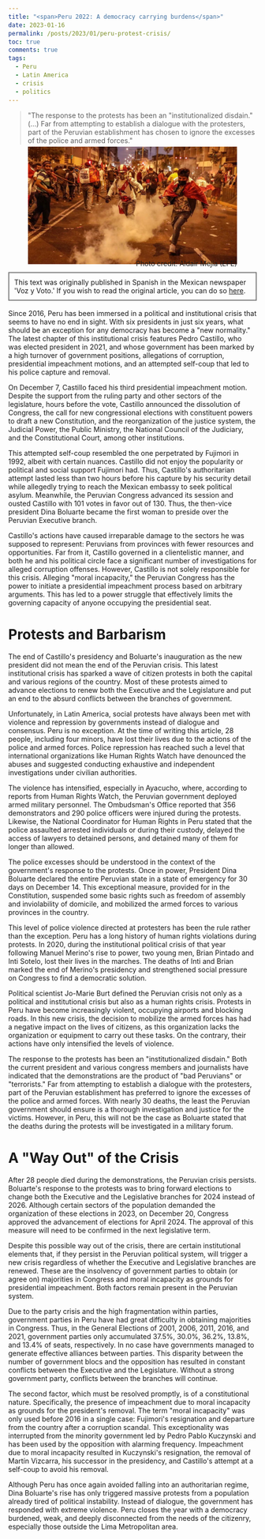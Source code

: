 ```yaml
---
title: "<span>Peru 2022: A democracy carrying burdens</span>"
date: 2023-01-16
permalink: /posts/2023/01/peru-protest-crisis/
toc: true
comments: true
tags:
  - Peru
  - Latin America
  - crisis
  - politics
---
```

> "The response to the protests has been an "institutionalized disdain." (...) Far from attempting to establish a dialogue with the protesters, part of the Peruvian establishment has chosen to ignore the excesses of the police and armed forces."

<div style="text-align: center;">
  <figure style="display: inline-block; text-align: center; margin-top: -10px;">
    <img src="/images/protest-peru.jpg" style="display: block;">
    <figcaption style="margin-top: -10px; text-align: right;">Photo credit: Aldair Mejía (EFE)</figcaption>
  </figure>
</div>
<div style="border: 2px solid grey; padding: 10px; margin-top: -5px; margin-bottom: 0px;">
This text was originally published in Spanish in the Mexican newspaper 'Voz y Voto.' If you wish to read the original article, you can do so <a href="https://www.vozyvoto.com.mx/articulo/peru-2022-una-democracia-a-cuestas?category_id=11">here</a>.
</div>
<br>
Since 2016, Peru has been immersed in a political and institutional crisis that seems to have no end in sight. With six presidents in just six years, what should be an exception for any democracy has become a "new normality." The latest chapter of this institutional crisis features Pedro Castillo, who was elected president in 2021, and whose government has been marked by a high turnover of government positions, allegations of corruption, presidential impeachment motions, and an attempted self-coup that led to his police capture and removal.

On December 7, Castillo faced his third presidential impeachment motion. Despite the support from the ruling party and other sectors of the legislature, hours before the vote, Castillo announced the dissolution of Congress, the call for new congressional elections with constituent powers to draft a new Constitution, and the reorganization of the justice system, the Judicial Power, the Public Ministry, the National Council of the Judiciary, and the Constitutional Court, among other institutions.

This attempted self-coup resembled the one perpetrated by Fujimori in 1992, albeit with certain nuances. Castillo did not enjoy the popularity or political and social support Fujimori had. Thus, Castillo's authoritarian attempt lasted less than two hours before his capture by his security detail while allegedly trying to reach the Mexican embassy to seek political asylum. Meanwhile, the Peruvian Congress advanced its session and ousted Castillo with 101 votes in favor out of 130. Thus, the then-vice president Dina Boluarte became the first woman to preside over the Peruvian Executive branch.

Castillo's actions have caused irreparable damage to the sectors he was supposed to represent: Peruvians from provinces with fewer resources and opportunities. Far from it, Castillo governed in a clientelistic manner, and both he and his political circle face a significant number of investigations for alleged corruption offenses. However, Castillo is not solely responsible for this crisis. Alleging "moral incapacity," the Peruvian Congress has the power to initiate a presidential impeachment process based on arbitrary arguments. This has led to a power struggle that effectively limits the governing capacity of anyone occupying the presidential seat.

# Protests and Barbarism

The end of Castillo's presidency and Boluarte's inauguration as the new president did not mean the end of the Peruvian crisis. This latest institutional crisis has sparked a wave of citizen protests in both the capital and various regions of the country. Most of these protests aimed to advance elections to renew both the Executive and the Legislature and put an end to the absurd conflicts between the branches of government.

Unfortunately, in Latin America, social protests have always been met with violence and repression by governments instead of dialogue and consensus. Peru is no exception. At the time of writing this article, 28 people, including four minors, have lost their lives due to the actions of the police and armed forces. Police repression has reached such a level that international organizations like Human Rights Watch have denounced the abuses and suggested conducting exhaustive and independent investigations under civilian authorities.

The violence has intensified, especially in Ayacucho, where, according to reports from Human Rights Watch, the Peruvian government deployed armed military personnel. The Ombudsman's Office reported that 356 demonstrators and 290 police officers were injured during the protests. Likewise, the National Coordinator for Human Rights in Peru stated that the police assaulted arrested individuals or during their custody, delayed the access of lawyers to detained persons, and detained many of them for longer than allowed.

The police excesses should be understood in the context of the government's response to the protests. Once in power, President Dina Boluarte declared the entire Peruvian state in a state of emergency for 30 days on December 14. This exceptional measure, provided for in the Constitution, suspended some basic rights such as freedom of assembly and inviolability of domicile, and mobilized the armed forces to various provinces in the country.

This level of police violence directed at protesters has been the rule rather than the exception. Peru has a long history of human rights violations during protests. In 2020, during the institutional political crisis of that year following Manuel Merino's rise to power, two young men, Brian Pintado and Inti Sotelo, lost their lives in the marches. The deaths of Inti and Brian marked the end of Merino's presidency and strengthened social pressure on Congress to find a democratic solution.

Political scientist Jo-Marie Burt defined the Peruvian crisis not only as a political and institutional crisis but also as a human rights crisis. Protests in Peru have become increasingly violent, occupying airports and blocking roads. In this new crisis, the decision to mobilize the armed forces has had a negative impact on the lives of citizens, as this organization lacks the organization or equipment to carry out these tasks. On the contrary, their actions have only intensified the levels of violence.

The response to the protests has been an "institutionalized disdain." Both the current president and various congress members and journalists have indicated that the demonstrations are the product of "bad Peruvians" or "terrorists." Far from attempting to establish a dialogue with the protesters, part of the Peruvian establishment has preferred to ignore the excesses of the police and armed forces. With nearly 30 deaths, the least the Peruvian government should ensure is a thorough investigation and justice for the victims. However, in Peru, this will not be the case as Boluarte stated that the deaths during the protests will be investigated in a military forum.

# A "Way Out" of the Crisis

After 28 people died during the demonstrations, the Peruvian crisis persists. Boluarte's response to the protests was to bring forward elections to change both the Executive and the Legislative branches for 2024 instead of 2026. Although certain sectors of the population demanded the organization of these elections in 2023, on December 20, Congress approved the advancement of elections for April 2024. The approval of this measure will need to be confirmed in the next legislative term.

Despite this possible way out of the crisis, there are certain institutional elements that, if they persist in the Peruvian political system, will trigger a new crisis regardless of whether the Executive and Legislative branches are renewed. These are the insolvency of government parties to obtain (or agree on) majorities in Congress and moral incapacity as grounds for presidential impeachment. Both factors remain present in the Peruvian system.

Due to the party crisis and the high fragmentation within parties, government parties in Peru have had great difficulty in obtaining majorities in Congress. Thus, in the General Elections of 2001, 2006, 2011, 2016, and 2021, government parties only accumulated 37.5%, 30.0%, 36.2%, 13.8%, and 13.4% of seats, respectively. In no case have governments managed to generate effective alliances between parties. This disparity between the number of government blocs and the opposition has resulted in constant conflicts between the Executive and the Legislature. Without a strong government party, conflicts between the branches will continue.

The second factor, which must be resolved promptly, is of a constitutional nature. Specifically, the presence of impeachment due to moral incapacity as grounds for the president's removal. The term "moral incapacity" was only used before 2016 in a single case: Fujimori's resignation and departure from the country after a corruption scandal. This exceptionality was interrupted from the minority government led by Pedro Pablo Kuczynski and has been used by the opposition with alarming frequency. Impeachment due to moral incapacity resulted in Kuczynski's resignation, the removal of Martín Vizcarra, his successor in the presidency, and Castillo's attempt at a self-coup to avoid his removal.

Although Peru has once again avoided falling into an authoritarian regime, Dina Boluarte's rise has only triggered massive protests from a population already tired of political instability. Instead of dialogue, the government has responded with extreme violence. Peru closes the year with a democracy burdened, weak, and deeply disconnected from the needs of the citizenry, especially those outside the Lima Metropolitan area.